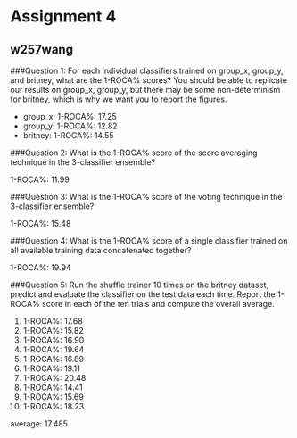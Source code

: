 # Assignment 4

## w257wang
###Question 1: 
For each individual classifiers trained on group_x, group_y, and britney, what are the 1-ROCA% scores? You should be able to replicate our results on group_x, group_y, but there may be some non-determinism for britney, which is why we want you to report the figures.

+ group_x: 1-ROCA%: 17.25
+ group_y: 1-ROCA%: 12.82
+ britney: 1-ROCA%: 14.55

###Question 2: 
What is the 1-ROCA% score of the score averaging technique in the 3-classifier ensemble?

1-ROCA%: 11.99

###Question 3: 
What is the 1-ROCA% score of the voting technique in the 3-classifier ensemble?

1-ROCA%: 15.48

###Question 4: 
What is the 1-ROCA% score of a single classifier trained on all available training data concatenated together?

1-ROCA%: 19.94

###Question 5: 
Run the shuffle trainer 10 times on the britney dataset, predict and evaluate the classifier on the test data each time. Report the 1-ROCA% score in each of the ten trials and compute the overall average.

1. 1-ROCA%: 17.68
1. 1-ROCA%: 15.82
1. 1-ROCA%: 16.90
1. 1-ROCA%: 19.64
1. 1-ROCA%: 16.89
1. 1-ROCA%: 19.11
1. 1-ROCA%: 20.48
1. 1-ROCA%: 14.41
1. 1-ROCA%: 15.69
1. 1-ROCA%: 18.23

average: 17.485
